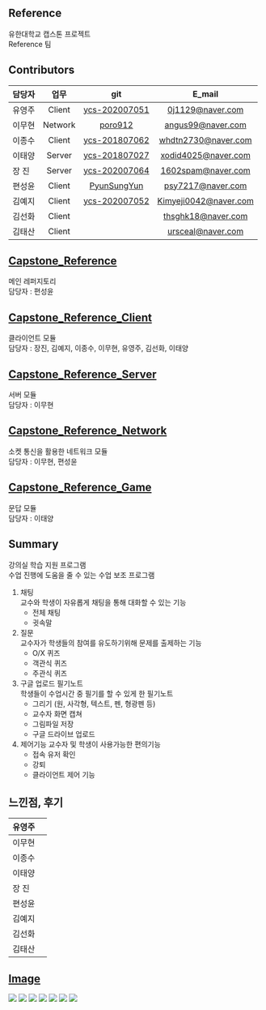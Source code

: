 ## Reference
유한대학교 캡스톤 프로젝트  </br>
Reference 팀 </br>

## Contributors
| 담당자 | 업무 | git| E_mail |
| :--- | :---: | :---: | :---: |
| 유영주 | Client | [ycs-202007051](https://github.com/ycs-202007051) | 0j1129@naver.com |
| 이무현 | Network | [poro912](https://github.com/poro912) | angus99@naver.com |
| 이종수 | Client | [ycs-201807062](https://github.com/ycs-201807062) | whdtn2730@naver.com |
| 이태양 | Server | [ycs-201807027](https://github.com/ycs-201807027) | xodid4025@naver.com |
| 장 진 | Server | [ycs-202007064](https://github.com/ycs-202007064) | 1602spam@naver.com |
| 편성윤 | Client | [PyunSungYun](https://github.com/PyunSungYun) | psy7217@naver.com |
| 김예지 | Client | [ycs-202007052](https://github.com/ycs-202007052) | Kimyeji0042@naver.com |
| 김선화 | Client | [](https://github.com/) | thsghk18@naver.com |
| 김태산 | Client | [](https://github.com/) | ursceal@naver.com |

## [Capstone_Reference](https://github.com/PyunSungYun/Capstone_Reference)
메인 레퍼지토리 <br>
담당자 : 편성윤 </br>

## [Capstone_Reference_Client](https://github.com/1602spam/Capstone_Reference_Client)
클라이언트 모듈 </br>
담당자 : 장진, 김예지, 이종수, 이무현, 유영주, 김선화, 이태양 </br>

## [Capstone_Reference_Server](https://github.com/ycs-201807062/Capstone_Reference_Server)
서버 모듈<br>
담당자 : 이무현 </br>

## [Capstone_Reference_Network](https://github.com/poro912/Capstone_Reference_Network)
소켓 통신을 활용한 네트워크 모듈 <br>
담당자 : 이무현, 편성윤 </br>

## [Capstone_Reference_Game](https://github.com/ycs-201807027/Capstone_Reference_Game)
문답 모듈 <br>
담당자 : 이태양 </br>

## Summary
강의실 학습 지원 프로그램 </br>
수업 진행에 도움을 줄 수 있는 수업 보조 프로그램
1. 채팅</br>
    교수와 학생이 자유롭게 채팅을 통해 대화할 수 있는 기능
    * 전체 채팅
    * 귓속말
2. 질문</br>
    교수자가 학생들의 참여를 유도하기위해 문제를 출제하는 기능
    * O/X 퀴즈
    * 객관식 퀴즈
    * 주관식 퀴즈
3. 구글 업로드 필기노트</br>
    학생들이 수업시간 중 필기를 할 수 있게 한 필기노트
    * 그리기 (원, 사각형, 텍스트, 펜, 형광펜 등)
    * 교수자 화면 캡쳐
    * 그림파일 저장
    * 구글 드라이브 업로드
4. 제어기능
    교수자 및 학생이 사용가능한 편의기능
    * 접속 유저 확인
    * 강퇴
    * 클라이언트 제어 기능


## 느낀점, 후기
| 유영주 | |
| :--- | :---: |
| 이무현 |  |
| 이종수 |  |
| 이태양 |  |
| 장 진 |  |
| 편성윤 |  |
| 김예지 |  |
| 김선화 |  |
| 김태산 |  |

## [Image](https://github.com/PyunSungYun/Capstone_Reference_main/tree/main/image)
<image src="./image/접속유형선택.png"></impage>
<image src="./image/메인_교수.png"></impage>
<image src="./image/채팅.png"></impage>
<image src="./image/학생관리.png"></impage>
<image src="./image/질문_객관식.png"></impage>
<image src="./image/질문_객관식결과.png"></impage>
<image src="./image/필기노트.png"></impage>
